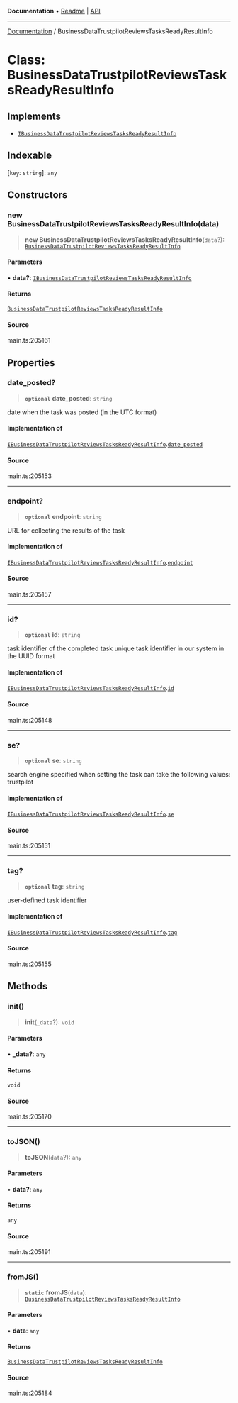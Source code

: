**Documentation** • [Readme](../README.md) \| [API](../globals.md)

***

[Documentation](../README.md) / BusinessDataTrustpilotReviewsTasksReadyResultInfo

# Class: BusinessDataTrustpilotReviewsTasksReadyResultInfo

## Implements

- [`IBusinessDataTrustpilotReviewsTasksReadyResultInfo`](../interfaces/IBusinessDataTrustpilotReviewsTasksReadyResultInfo.md)

## Indexable

 \[`key`: `string`\]: `any`

## Constructors

### new BusinessDataTrustpilotReviewsTasksReadyResultInfo(data)

> **new BusinessDataTrustpilotReviewsTasksReadyResultInfo**(`data`?): [`BusinessDataTrustpilotReviewsTasksReadyResultInfo`](BusinessDataTrustpilotReviewsTasksReadyResultInfo.md)

#### Parameters

• **data?**: [`IBusinessDataTrustpilotReviewsTasksReadyResultInfo`](../interfaces/IBusinessDataTrustpilotReviewsTasksReadyResultInfo.md)

#### Returns

[`BusinessDataTrustpilotReviewsTasksReadyResultInfo`](BusinessDataTrustpilotReviewsTasksReadyResultInfo.md)

#### Source

main.ts:205161

## Properties

### date\_posted?

> **`optional`** **date\_posted**: `string`

date when the task was posted (in the UTC format)

#### Implementation of

[`IBusinessDataTrustpilotReviewsTasksReadyResultInfo`](../interfaces/IBusinessDataTrustpilotReviewsTasksReadyResultInfo.md).[`date_posted`](../interfaces/IBusinessDataTrustpilotReviewsTasksReadyResultInfo.md#date_posted)

#### Source

main.ts:205153

***

### endpoint?

> **`optional`** **endpoint**: `string`

URL for collecting the results of the task

#### Implementation of

[`IBusinessDataTrustpilotReviewsTasksReadyResultInfo`](../interfaces/IBusinessDataTrustpilotReviewsTasksReadyResultInfo.md).[`endpoint`](../interfaces/IBusinessDataTrustpilotReviewsTasksReadyResultInfo.md#endpoint)

#### Source

main.ts:205157

***

### id?

> **`optional`** **id**: `string`

task identifier of the completed task
unique task identifier in our system in the UUID format

#### Implementation of

[`IBusinessDataTrustpilotReviewsTasksReadyResultInfo`](../interfaces/IBusinessDataTrustpilotReviewsTasksReadyResultInfo.md).[`id`](../interfaces/IBusinessDataTrustpilotReviewsTasksReadyResultInfo.md#id)

#### Source

main.ts:205148

***

### se?

> **`optional`** **se**: `string`

search engine specified when setting the task
can take the following values: trustpilot

#### Implementation of

[`IBusinessDataTrustpilotReviewsTasksReadyResultInfo`](../interfaces/IBusinessDataTrustpilotReviewsTasksReadyResultInfo.md).[`se`](../interfaces/IBusinessDataTrustpilotReviewsTasksReadyResultInfo.md#se)

#### Source

main.ts:205151

***

### tag?

> **`optional`** **tag**: `string`

user-defined task identifier

#### Implementation of

[`IBusinessDataTrustpilotReviewsTasksReadyResultInfo`](../interfaces/IBusinessDataTrustpilotReviewsTasksReadyResultInfo.md).[`tag`](../interfaces/IBusinessDataTrustpilotReviewsTasksReadyResultInfo.md#tag)

#### Source

main.ts:205155

## Methods

### init()

> **init**(`_data`?): `void`

#### Parameters

• **\_data?**: `any`

#### Returns

`void`

#### Source

main.ts:205170

***

### toJSON()

> **toJSON**(`data`?): `any`

#### Parameters

• **data?**: `any`

#### Returns

`any`

#### Source

main.ts:205191

***

### fromJS()

> **`static`** **fromJS**(`data`): [`BusinessDataTrustpilotReviewsTasksReadyResultInfo`](BusinessDataTrustpilotReviewsTasksReadyResultInfo.md)

#### Parameters

• **data**: `any`

#### Returns

[`BusinessDataTrustpilotReviewsTasksReadyResultInfo`](BusinessDataTrustpilotReviewsTasksReadyResultInfo.md)

#### Source

main.ts:205184

